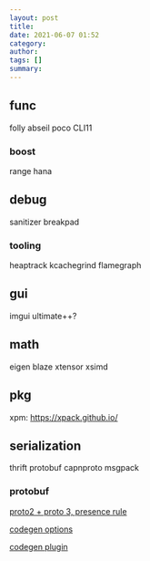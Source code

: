 ```yaml
---
layout: post
title:
date: 2021-06-07 01:52
category:
author:
tags: []
summary:
---
```


## func

folly
abseil
poco
CLI11

### boost

range
hana

## debug

sanitizer
breakpad

### tooling

heaptrack
kcachegrind
flamegraph

## gui

imgui
ultimate++?

## math

eigen
blaze
xtensor
xsimd

## pkg

xpm: https://xpack.github.io/

## serialization

thrift
protobuf
capnproto
msgpack

### protobuf

[proto2 + proto 3, presence rule](https://chromium.googlesource.com/external/github.com/protocolbuffers/protobuf/+/refs/heads/master/docs/field_presence.md)

[codegen options](https://developers.google.com/protocol-buffers/docs/proto3#options)

[codegen plugin](https://developers.google.com/protocol-buffers/docs/reference/cpp/google.protobuf.compiler.plugin)
